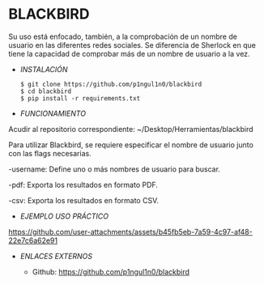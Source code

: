 # **BLACKBIRD**

Su uso está enfocado, también, a la comprobación de un nombre de usuario en las diferentes redes sociales. Se diferencia de Sherlock en que tiene la capacidad de comprobar más de un nombre de usuario a la vez.

- *INSTALACIÓN*

      $ git clone https://github.com/p1ngul1n0/blackbird
      $ cd blackbird
      $ pip install -r requirements.txt

- *FUNCIONAMIENTO*

Acudir al repositorio correspondiente: ~/Desktop/Herramientas/blackbird

Para utilizar Blackbird, se requiere especificar el nombre de usuario junto con las flags necesarias.

-username: Define uno o más nombres de usuario para buscar.

-pdf: Exporta los resultados en formato PDF.

-csv: Exporta los resultados en formato CSV.


- *EJEMPLO USO PRÁCTICO*



https://github.com/user-attachments/assets/b45fb5eb-7a59-4c97-af48-22e7c6a62e91



- *ENLACES EXTERNOS*

  - Github: https://github.com/p1ngul1n0/blackbird
